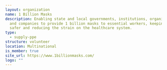 ```yaml
---
layout: organization
name: 1 Billion Masks
description: Enabling state and local governments, institutions, organizations
  and companies to provide 1 billion masks to essential workers, keeping people
  safer and reducing the strain on the healthcare system.
type:
  - supply-ppe
structure: volunteer
location: Multinational
is_member: true
site_url: https://www.1billionmasks.com/
logo: ""
---
```

